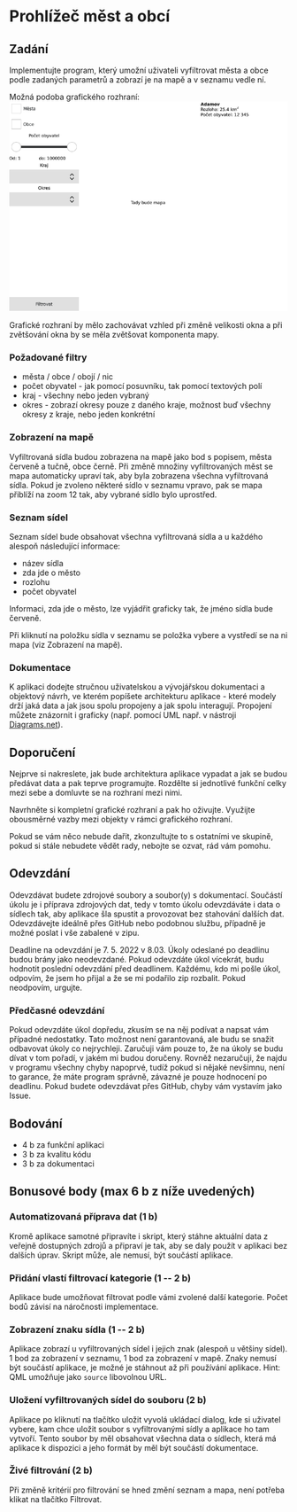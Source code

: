 # Prohlížeč měst a obcí

## Zadání
Implementujte program, který umožní uživateli vyfiltrovat města a obce podle
zadaných parametrů a zobrazí je na mapě a v seznamu vedle ní.

Možná podoba grafického rozhraní:
![GUI](./view.png)

Grafické rozhraní by mělo zachovávat vzhled při změně velikosti okna a při zvětšování okna by se měla zvětšovat komponenta mapy.


### Požadované filtry
  * města / obce / obojí / nic
  * počet obyvatel - jak pomocí posuvníku, tak pomocí textových polí
  * kraj - všechny nebo jeden vybraný
  * okres - zobrazí okresy pouze z daného kraje, možnost buď všechny okresy z
    kraje, nebo jeden konkrétní

### Zobrazení na mapě
Vyfiltrovaná sídla budou zobrazena na mapě jako bod s popisem, města
červeně a tučně, obce černě. Při změně množiny vyfiltrovaných měst se mapa
automaticky upraví tak, aby byla zobrazena všechna vyfiltrovaná sídla. Pokud je
zvoleno některé sídlo v seznamu vpravo, pak se mapa přiblíží na zoom 12 tak, aby
vybrané sídlo bylo uprostřed.

### Seznam sídel
Seznam sídel bude obsahovat všechna vyfiltrovaná sídla a u každého alespoň
následující informace:
  * název sídla
  * zda jde o město
  * rozlohu
  * počet obyvatel

Informaci, zda jde o město, lze vyjádřit graficky tak, že jméno sídla bude
červeně. 

Při kliknutí na položku sídla v seznamu se položka vybere a vystředí se na ni
mapa (viz Zobrazení na mapě). 

### Dokumentace
K aplikaci dodejte stručnou uživatelskou a vývojářskou dokumentaci a objektový
návrh, ve kterém popíšete architekturu aplikace - které modely drží jaká data a
jak jsou spolu propojeny a jak spolu interagují. Propojení můžete znázornit i
graficky (např. pomocí UML např. v nástroji [Diagrams.net](https://app.diagrams.net/)). 

## Doporučení
Nejprve si nakreslete, jak bude architektura aplikace vypadat a jak se budou
předávat data a pak teprve programujte. Rozdělte si jednotlivé funkční celky
mezi sebe a domluvte se na rozhraní mezi nimi.

Navrhněte si kompletní grafické rozhraní a pak ho oživujte. Využijte obousměrné
vazby mezi objekty v rámci grafického rozhraní.

Pokud se vám něco nebude dařit, zkonzultujte to s ostatními ve skupině, pokud si
stále nebudete vědět rady, nebojte se ozvat, rád vám pomohu.

## Odevzdání
Odevzdávat budete zdrojové soubory a soubor(y) s dokumentací. Součástí úkolu je
i příprava zdrojových dat, tedy v tomto úkolu odevzdáváte i data o sídlech tak,
aby aplikace šla spustit a provozovat bez stahování dalších dat. Odevzdávejte
ideálně přes GitHub nebo podobnou službu, případně je možné poslat i vše
zabalené v zipu.

Deadline na odevzdání je 7. 5. 2022 v 8.03. Úkoly odeslané po deadlinu budou
brány jako neodevzdané. Pokud odevzdáte úkol vícekrát, budu hodnotit poslední
odevzdání před deadlinem.  Každému, kdo mi pošle úkol, odpovím, že jsem ho
přijal a že se mi podařilo zip rozbalit. Pokud neodpovím, urgujte.

### Předčasné odevzdání
Pokud odevzdáte úkol dopředu, zkusím se na něj podívat a napsat vám případné
nedostatky. Tato možnost není garantovaná, ale budu se snažit odbavovat úkoly co
nejrychleji. Zaručuji vám pouze to, že na úkoly se budu dívat v tom pořadí, v
jakém mi budou doručeny. Rovněž nezaručuji, že najdu v programu všechny chyby
napoprvé, tudíž pokud si nějaké nevšimnu, není to garance, že máte program
správně, závazné je pouze hodnocení po deadlinu. Pokud budete odevzdávat přes
GitHub, chyby vám vystavím jako Issue.

## Bodování
  * 4 b za funkční aplikaci
  * 3 b za kvalitu kódu
  * 3 b za dokumentaci

## Bonusové body (max 6 b z níže uvedených)

### Automatizovaná příprava dat (1 b)
Kromě aplikace samotné připravíte i skript, který stáhne aktuální data z veřejně
dostupných zdrojů a připraví je tak, aby se daly použít v aplikaci bez dalších
úprav. Skript může, ale nemusí, být součástí aplikace.

### Přidání vlastí filtrovací kategorie (1 -- 2 b)
Aplikace bude umožňovat filtrovat podle vámi zvolené další kategorie. Počet bodů
závisí na náročnosti implementace.

### Zobrazení znaku sídla (1 -- 2 b)
Aplikace zobrazí u vyfiltrovaných sídel i jejich znak (alespoň u většiny sídel).
1 bod za zobrazení v seznamu, 1 bod za zobrazení v mapě. Znaky nemusí být
součástí aplikace, je možné je stáhnout až při používání aplikace. Hint: QML
umožňuje jako `source` libovolnou URL.

### Uložení vyfiltrovaných sídel do souboru (2 b)
Aplikace po kliknutí na tlačítko uložit vyvolá ukládací dialog, kde si uživatel
vybere, kam chce uložit soubor s vyfiltrovanými sídly a aplikace ho tam vytvoří.
Tento soubor by měl obsahovat všechna data o sídlech, která má aplikace k
dispozici a jeho formát by měl být součástí dokumentace.

### Živé filtrování (2 b)
Při změně kritérií pro filtrování se hned změní seznam a mapa, není potřeba
klikat na tlačítko Filtrovat. 
